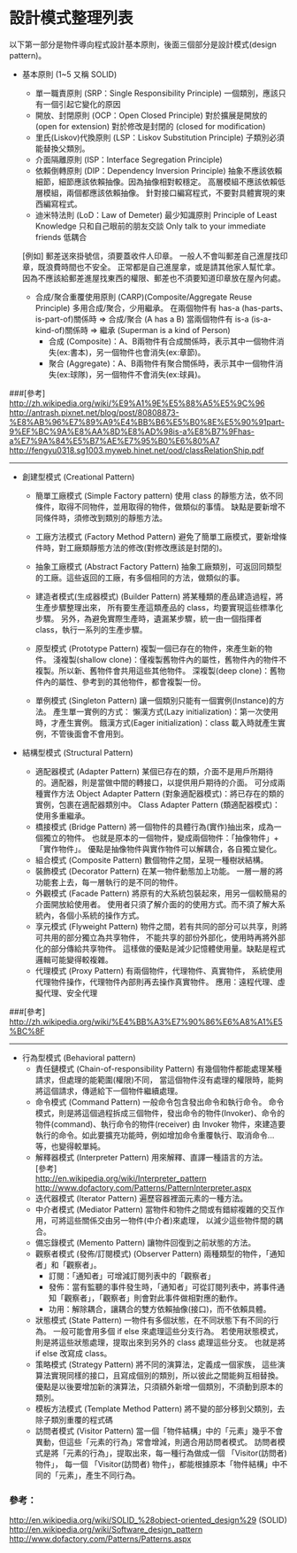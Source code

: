 # 設計模式整理列表


以下第一部分是物件導向程式設計基本原則，後面三個部分是設計模式(design pattern)。 

- 基本原則 (1~5 又稱 SOLID)
    - 單一職責原則 (SRP：Single Responsibility Principle)
一個類別，應該只有一個引起它變化的原因
    - 開放、封閉原則 (OCP：Open Closed Principle)
對於擴展是開放的 (open for extension)
對於修改是封閉的 (closed for modification)
    - 里氏(Liskov)代換原則 (LSP：Liskov Substitution Principle)
子類別必須能替換父類別。
    - 介面隔離原則 (ISP：Interface Segregation Principle)
    - 依賴倒轉原則 (DIP：Dependency Inversion Principle)
抽象不應該依賴細節，細節應該依賴抽像。因為抽像相對較穩定。
高層模組不應該依賴低層模組，兩個都應該依賴抽像。
針對接口編寫程式，不要對具體實現的東西編寫程式。
    - 迪米特法則 (LoD：Law of Demeter)
最少知識原則 Principle of Least Knowledge
只和自己眼前的朋友交談 Only talk to your immediate friends
低耦合

    [例如]
郵差送來掛號信，須要蓋收件人印章。
一般人不會叫郵差自己進屋找印章，既浪費時間也不安全。
正常都是自己進屋拿，或是請其他家人幫忙拿。
因為不應該給郵差進屋找東西的權限、郵差也不須要知道印章放在屋內何處。
    - 合成/聚合重覆使用原則 (CARP)(Composite/Aggregate Reuse Principle)
多用合成/聚合，少用繼承。
在兩個物件有 has-a (has-parts、is-part-of)關係時 => 合成/聚合 (A has a B)
當兩個物件有 is-a (is-a-kind-of)關係時 => 繼承 (Superman is a kind of Person)
        - 合成 (Composite)：A、B兩物件有合成關係時，表示其中一個物件消失(ex:書本)，另一個物件也會消失(ex:章節)。
        - 聚合 (Aggregate)：A、B兩物件有聚合關係時，表示其中一個物件消失(ex:球隊)，另一個物件不會消失(ex:球員)。

###[參考]<br>
http://zh.wikipedia.org/wiki/%E9%A1%9E%E5%88%A5%E5%9C%96
http://antrash.pixnet.net/blog/post/80808873-%E8%AB%96%E7%89%A9%E4%BB%B6%E5%B0%8E%E5%90%91part-9%EF%BC%9A%E8%AA%8D%E8%AD%98is-a%E8%B7%9Fhas-a%E7%9A%84%E5%B7%AE%E7%95%B0%E6%80%A7
http://fengyu0318.sg1003.myweb.hinet.net/ood/classRelationShip.pdf

---

- 創建型模式 (Creational Pattern)
    - 簡單工廠模式 (Simple Factory pattern)
使用 class 的靜態方法，依不同條件，取得不同物件，並用取得的物件，做類似的事情。
缺點是要新增不同條件時，須修改到類別的靜態方法。

    - 工廠方法模式 (Factory Method Pattern)
避免了簡單工廠模式，要新增條件時，對工廠類靜態方法的修改(對修改應該是封閉的)。

    - 抽象工廠模式 (Abstract Factory Pattern)
抽象工廠類別，可返回同類型的工廠。這些返回的工廠，有多個相同的方法，做類似的事。 

    - 建造者模式(生成器模式) (Builder Pattern)
將某種類的產品建造過程，將生產步驟整理出來，
所有要生產這類產品的 class，均要實現這些標準化步驟。
另外，為避免實際生產時，遺漏某步驟，統一由一個指揮者 class，執行一系列的生產步驟。

    - 原型模式 (Prototype Pattern)
複製一個已存在的物件，來產生新的物件。
淺複製(shallow clone)：僅複製舊物件內的屬性，舊物件內的物件不複製。所以新、舊物件會共用這些其他物件。
深複製(deep clone)：舊物件內的屬性、參考到的其他物件，都會複製一份。
    - 單例模式 (Singleton Pattern)
讓一個類別只能有一個實例(Instance)的方法。
產生單一實例的方式：
懶漢方式(Lazy initialization)：第一次使用時，才產生實例。
餓漢方式(Eager initialization)：class 載入時就產生實例，不管後面會不會用到。


- 結構型模式 (Structural Pattern)
    - 適配器模式 (Adapter Pattern)
某個已存在的類，介面不是用戶所期待的。適配器，則是當做中間的轉接口，以提供用戶期待的介面。
可分成兩種實作方法
Object Adapter Pattern (對象適配器模式)：將已存在的類的實例，包裹在適配器類別中。
Class Adapter Pattern (類適配器模式)：使用多重繼承。
    - 橋接模式 (Bridge Pattern)
將一個物件的具體行為(實作)抽出來，成為一個獨立的物件。
也就是原本的一個物件，變成兩個物件：「抽像物件」+「實作物件」。
優點是抽像物件與實作物件可以解耦合，各自獨立變化。
    - 組合模式 (Composite Pattern)
數個物件之間，呈現一種樹狀結構。
    - 裝飾模式 (Decorator Pattern)
在某一物件動態加上功能。
一層一層的將功能套上去，每一層執行的是不同的物件。
    - 外觀模式 (Facade Pattern)
將原有的大系統包裝起來，用另一個較簡易的介面開放給使用者。
使用者只須了解介面的的使用方式。而不須了解大系統內，各個小系統的操作方式。
    - 享元模式 (Flyweight Pattern)
物件之間，若有共同的部分可以共享，則將可共用的部分獨立為共享物件，
不能共享的部份外部化，使用時再將外部化的部分傳給共享物件。
這樣做的優點是減少記憶體使用量。缺點是程式邏輯可能變得較複雜。
    - 代理模式 (Proxy Pattern)
有兩個物件，代理物件、真實物件，
系統使用代理物件操作，代理物件內部則再去操作真實物件。
應用：遠程代理、虛擬代理、安全代理

###[參考]<br>
http://zh.wikipedia.org/wiki/%E4%BB%A3%E7%90%86%E6%A8%A1%E5%BC%8F

---

- 行為型模式 (Behavioral pattern)
    - 責任鏈模式 (Chain-of-responsibility Pattern)
有幾個物件都能處理某種請求，但處理的能範圍(權限)不同，
當這個物件沒有處理的權限時，能夠將這個請求，傳遞給下一個物件繼續處理。
    - 命令模式 (Command Pattern)
一般命令包含發出命令和執行命令。
命令模式，則是將這個過程拆成三個物件，發出命令的物件(Invoker)、命令的物件(command)、執行命令的物件(receiver)
由 Invoker 物件，來建造要執行的命令。如此要擴充功能時，例如增加命令重覆執行、取消命令...等，也變得較單純。
    - 解釋器模式 (Interpreter Pattern)
用來解釋、直譯一種語言的方法。<br>
    [參考]<br>
http://en.wikipedia.org/wiki/Interpreter_pattern
http://www.dofactory.com/Patterns/PatternInterpreter.aspx
    - 迭代器模式 (Iterator Pattern)
遍歷容器裡面元素的一種方法。
    - 中介者模式 (Mediator Pattern)
當物件和物件之間或有錯綜複雜的交互作用，可將這些關係交由另一物件(中介者)來處理，
以減少這些物件間的耦合。
    - 備忘錄模式 (Memento Pattern)
讓物件回復到之前狀態的方法。
    - 觀察者模式 (發佈/訂閱模式) (Observer Pattern)
兩種類型的物件，「通知者」和「觀察者」。
        - 訂閱：「通知者」可增減訂閱列表中的「觀察者」
        - 發佈：當有監聽的事件發生時，「通知者」可從訂閱列表中，將事件通知「觀察者」，「觀察者」則會對此事件做相對應的動作。
        - 功用：解除耦合，讓耦合的雙方依賴抽像(接口)，而不依賴具體。
    - 狀態模式 (State Pattern)
一物件有多個狀態，在不同狀態下有不同的行為。
一般可能會用多個 if else 來處理這些分支行為。
若使用狀態模式，則是將這些狀態處理，提取出來到另外的 class 處理這些分支。
也就是將 if else 改寫成 class。
    - 策略模式 (Strategy Pattern)
將不同的演算法，定義成一個家族，
這些演算法實現同樣的接口，且寫成個別的類別，所以彼此之間能夠互相替換。
優點是以後要增加新的演算法，只須額外新增一個類別，不須動到原本的類別。
    - 模板方法模式 (Template Method Pattern)
將不變的部分移到父類別，去除子類別重覆的程式碼
    - 訪問者模式 (Visitor Pattern)
當一個「物件結構」中的「元素」幾乎不會異動，但這些「元素的行為」常會增減，則適合用訪問者模式。
訪問者模式是將「元素的行為」，提取出來，每一種行為做成一個 「Visitor(訪問者) 物件」，
每一個 「Visitor(訪問者) 物件」，都能根據原本「物件結構」中不同的「元素」，產生不同行為。<br>

### 參考：
http://en.wikipedia.org/wiki/SOLID_%28object-oriented_design%29 (SOLID)<br>
http://en.wikipedia.org/wiki/Software_design_pattern<br>
http://www.dofactory.com/Patterns/Patterns.aspx<br>